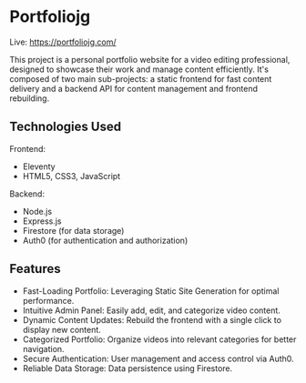 # Portfoliojg

Live: https://portfoliojg.com/

This project is a personal portfolio website for a video editing professional, designed to showcase their work and manage content efficiently. It's composed of two main sub-projects: a static frontend for fast content delivery and a backend API for content management and frontend rebuilding.

## Technologies Used
Frontend:

 * Eleventy
 * HTML5, CSS3, JavaScript
   
Backend:

 * Node.js
 * Express.js
 * Firestore (for data storage)
 * Auth0 (for authentication and authorization)

## Features

* Fast-Loading Portfolio: Leveraging Static Site Generation for optimal performance.
* Intuitive Admin Panel: Easily add, edit, and categorize video content.
* Dynamic Content Updates: Rebuild the frontend with a single click to display new content.
* Categorized Portfolio: Organize videos into relevant categories for better navigation.
* Secure Authentication: User management and access control via Auth0.
* Reliable Data Storage: Data persistence using Firestore.
